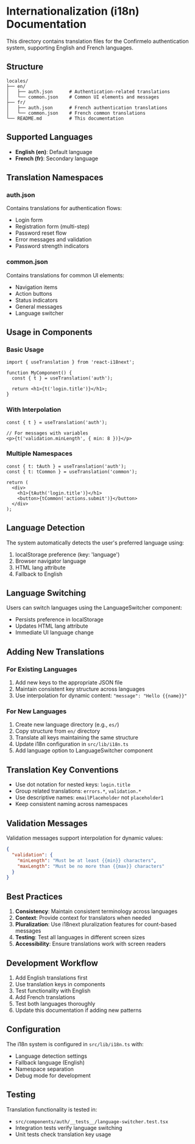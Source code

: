 # Internationalization (i18n) Documentation

This directory contains translation files for the Confirmelo authentication system, supporting English and French languages.

## Structure

```
locales/
├── en/
│   ├── auth.json      # Authentication-related translations
│   └── common.json    # Common UI elements and messages
├── fr/
│   ├── auth.json      # French authentication translations
│   └── common.json    # French common translations
└── README.md          # This documentation
```

## Supported Languages

- **English (en)**: Default language
- **French (fr)**: Secondary language

## Translation Namespaces

### auth.json
Contains translations for authentication flows:
- Login form
- Registration form (multi-step)
- Password reset flow
- Error messages and validation
- Password strength indicators

### common.json
Contains translations for common UI elements:
- Navigation items
- Action buttons
- Status indicators
- General messages
- Language switcher

## Usage in Components

### Basic Usage
```tsx
import { useTranslation } from 'react-i18next';

function MyComponent() {
  const { t } = useTranslation('auth');
  
  return <h1>{t('login.title')}</h1>;
}
```

### With Interpolation
```tsx
const { t } = useTranslation('auth');

// For messages with variables
<p>{t('validation.minLength', { min: 8 })}</p>
```

### Multiple Namespaces
```tsx
const { t: tAuth } = useTranslation('auth');
const { t: tCommon } = useTranslation('common');

return (
  <div>
    <h1>{tAuth('login.title')}</h1>
    <button>{tCommon('actions.submit')}</button>
  </div>
);
```

## Language Detection

The system automatically detects the user's preferred language using:
1. localStorage preference (key: 'language')
2. Browser navigator language
3. HTML lang attribute
4. Fallback to English

## Language Switching

Users can switch languages using the LanguageSwitcher component:
- Persists preference in localStorage
- Updates HTML lang attribute
- Immediate UI language change

## Adding New Translations

### For Existing Languages
1. Add new keys to the appropriate JSON file
2. Maintain consistent key structure across languages
3. Use interpolation for dynamic content: `"message": "Hello {{name}}"`

### For New Languages
1. Create new language directory (e.g., `es/`)
2. Copy structure from `en/` directory
3. Translate all keys maintaining the same structure
4. Update i18n configuration in `src/lib/i18n.ts`
5. Add language option to LanguageSwitcher component

## Translation Key Conventions

- Use dot notation for nested keys: `login.title`
- Group related translations: `errors.*`, `validation.*`
- Use descriptive names: `emailPlaceholder` not `placeholder1`
- Keep consistent naming across namespaces

## Validation Messages

Validation messages support interpolation for dynamic values:
```json
{
  "validation": {
    "minLength": "Must be at least {{min}} characters",
    "maxLength": "Must be no more than {{max}} characters"
  }
}
```

## Best Practices

1. **Consistency**: Maintain consistent terminology across languages
2. **Context**: Provide context for translators when needed
3. **Pluralization**: Use i18next pluralization features for count-based messages
4. **Testing**: Test all languages in different screen sizes
5. **Accessibility**: Ensure translations work with screen readers

## Development Workflow

1. Add English translations first
2. Use translation keys in components
3. Test functionality with English
4. Add French translations
5. Test both languages thoroughly
6. Update this documentation if adding new patterns

## Configuration

The i18n system is configured in `src/lib/i18n.ts` with:
- Language detection settings
- Fallback language (English)
- Namespace separation
- Debug mode for development

## Testing

Translation functionality is tested in:
- `src/components/auth/__tests__/language-switcher.test.tsx`
- Integration tests verify language switching
- Unit tests check translation key usage